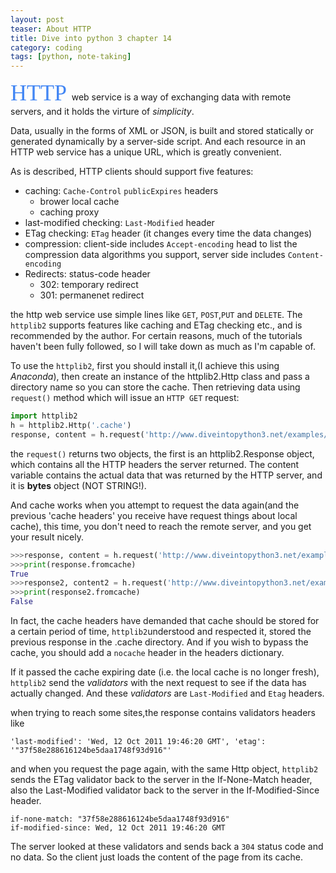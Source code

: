 ```yaml
---
layout: post
teaser: About HTTP
title: Dive into python 3 chapter 14
category: coding
tags: [python, note-taking]
---
```

<span style = "font-family:Lucida Grande; font-size:36px; color:#4286f4"> HTTP </span> web service is a way of exchanging data with remote servers, and it holds the virture of _simplicity_.

Data, usually in the forms of XML or JSON, is built and stored statically or generated dynamically by a server-side script. And each resource in an HTTP web service has a unique URL, which is greatly convenient.

As is described, HTTP clients should support five features:
- caching: `Cache-Control` `publicExpires` headers
  - brower local cache
  - caching proxy
- last-modified checking: `Last-Modified` header
- ETag checking: `ETag` header (it changes every time the data changes)
- compression: client-side includes `Accept-encoding` head to list the compression data algorithms you support, server side includes `Content-encoding`
- Redirects: status-code header
  - 302: temporary redirect
  - 301: permanenet redirect

the http web service use simple lines like `GET`, `POST`,`PUT` and `DELETE`. The `httplib2` supports features like caching and ETag checking etc., and is recommended by the author. For certain reasons, much of the tutorials haven't been fully followed, so I will take down as much as I'm capable of.

To use the `httplib2`, first you should install it,(I achieve this using _Anaconda_), then create an instance of the httplib2.Http class and pass a directory name so you can store the cache. Then retrieving data using `request()` method which will issue an `HTTP GET` request:
~~~python
import httplib2
h = httplib2.Http('.cache')
response, content = h.request('http://www.diveintopython3.net/examples/feed.xml')
~~~
the `request()` returns two objects, the first is an httplib2.Response object, which contains all the HTTP headers the server returned. The content variable contains the actual data that was returned by the HTTP server, and it is __bytes__ object (NOT STRING!).

And cache works when you attempt to request the data again(and the previous 'cache headers' you receive have request things about local cache), this time, you don't need to reach the remote server, and you get your result nicely.
~~~python
>>>response, content = h.request('http://www.diveintopython3.net/examples/feed.xml')
>>>print(response.fromcache)
True
>>>response2, content2 = h.request('http://www.diveintopython3.net/examples/feed.xml', headers={'cache-control':'no-cache'})
>>>print(response2.fromcache)
False
~~~
In fact, the cache headers have demanded that cache should be stored for a certain period of time, `httplib2`understood and respected it, stored the previous response in the .cache directory. And if you wish to bypass the cache, you should add a `nocache`
header in the headers dictionary.

If it passed the cache expiring date (i.e. the local cache is no longer fresh), `httplib2` send the _validators_ with the next request to see if the data has actually changed. And these _validators_ are `Last-Modified` and `Etag` headers.

when trying to reach some sites,the response contains validators headers like
~~~
'last-modified': 'Wed, 12 Oct 2011 19:46:20 GMT', 'etag': '"37f58e288616124be5daa1748f93d916"'
~~~
and when you request the page again, with the same Http object, `httplib2` sends the ETag validator back to the server in the If-None-Match header, also the Last-Modified validator back to the server in the If-Modified-Since header.
~~~
if-none-match: "37f58e288616124be5daa1748f93d916"
if-modified-since: Wed, 12 Oct 2011 19:46:20 GMT
~~~

The server looked at these validators and sends back a `304` status code and no data. So the client just loads the content of the page from its cache.
